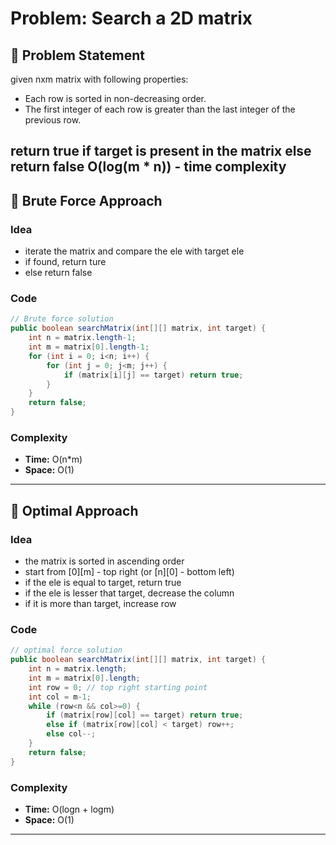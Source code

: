 # Problem: Search a 2D matrix

## 📄 Problem Statement
given nxm matrix with following properties:
- Each row is sorted in non-decreasing order. 
- The first integer of each row is greater than the last integer of the previous row.

return true if target is present in the matrix else return false
O(log(m * n)) - time complexity
---

## 🧠 Brute Force Approach
### Idea
- iterate the matrix and compare the ele with target ele
- if found, return ture
- else return false

### Code
```java
// Brute force solution
public boolean searchMatrix(int[][] matrix, int target) {
    int n = matrix.length-1;
    int m = matrix[0].length-1;
    for (int i = 0; i<n; i++) {
        for (int j = 0; j<m; j++) {
            if (matrix[i][j] == target) return true;
        }
    }
    return false;
}
```

### Complexity
- **Time:** O(n*m)
- **Space:** O(1)

---

## 🧪 Optimal Approach
### Idea
- the matrix is sorted in ascending order
- start from [0][m] - top right (or [n][0] - bottom left)
- if the ele is equal to target, return true
- if the ele is lesser that target, decrease the column
- if it is more than target, increase row

### Code
```java
// optimal force solution
public boolean searchMatrix(int[][] matrix, int target) {
    int n = matrix.length;
    int m = matrix[0].length;
    int row = 0; // top right starting point
    int col = m-1;
    while (row<n && col>=0) {
        if (matrix[row][col] == target) return true;
        else if (matrix[row][col] < target) row++;
        else col--;
    }
    return false;
}
```

### Complexity
- **Time:** O(logn + logm)
- **Space:** O(1)

---
